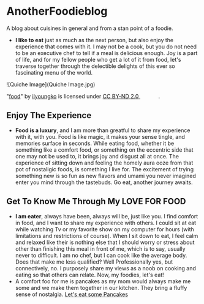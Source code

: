 # AnotherFoodieblog
A blog about cuisines in general and from a stan point of a foodie.
<br>
- **I like to eat** just as much as the next person, but also enjoy the experience that comes with it. I may not be a cook, but you do not need to be an executive chef to tell if a meal is delicious enough. Joy is a part of life, and for my fellow people who get a lot of it from food, let's traverse together through the delectible delights of this ever so fascinating menu of the world.

![Quiche Image](Quiche Image.jpg)
 
<p class="attribution">"<a target="_blank" rel="noopener noreferrer" href="https://www.flickr.com/photos/27312908@N05/4385732951">food</a>" by <a target="_blank" rel="noopener noreferrer" href="https://www.flickr.com/photos/27312908@N05">ilyoungko</a> is licensed under <a target="_blank" rel="noopener noreferrer" href="https://creativecommons.org/licenses/by-nd/2.0/?ref=openverse">CC BY-ND 2.0 <img src="https://mirrors.creativecommons.org/presskit/icons/cc.svg" style="height: 1em; margin-right: 0.125em; display: inline;"></img><img src="https://mirrors.creativecommons.org/presskit/icons/by.svg" style="height: 1em; margin-right: 0.125em; display: inline;"></img><img src="https://mirrors.creativecommons.org/presskit/icons/nd.svg" style="height: 1em; margin-right: 0.125em; display: inline;"></img></a>. </p>
 

## Enjoy The Experience
- **Food is a luxury**, and I am more than greatful to share my experience with it, with you. Food is like magic, it makes your sense tingle, and memories surface in seconds. While eating food, whether it be something like a comfort food, or something on the eccentric side that one may not be used to, it brings joy and disgust all at once. The experience of sitting down and feeling the homely aura ooze from that pot of nostaligic foods, is something I live for. The excitement of trying something new is so fun as new flavors and umami you never imagined enter you mind through the tastebuds. Go eat, another journey awaits.

## Get To Know Me Through My **LOVE FOR FOOD**
- **I am eater**, always have been, always will be, just like you. I find comfort in food, and I want to share my experience with others. I could sit at eat while watching Tv or my favorite show on my computer for hours (with limitations and restrictions of course). When I sit down to eat, I feel calm and relaxed like their is nothing else that I should worry or stress about other than finishing this meal in front of me, which is to say, usually never to difficult. I am no chef, but I can cook like the average body. Does that make me less qualified? Well Professionally yes, but connectively, no. I purposely share my views as a noob on cooking and eating so that others can relate. Now, my foodies, let's eat! 
- A comfort foo for me is pancakes as my mom would always make me some and we make them together in our kitchen. They bring a fluffy sense of nostalgia. [Let's eat some Pancakes](https://www.allrecipes.com/recipe/162760/fluffy-pancakes/)
